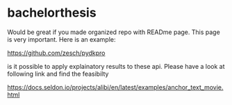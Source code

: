 # bachelorthesis

Would be great if you made organized repo with READme page. This page is very important. Here is an example:

https://github.com/zesch/pydkpro


is it possible to apply explainatory results to these api. Please have a look at following link and find the feasibilty

https://docs.seldon.io/projects/alibi/en/latest/examples/anchor_text_movie.html

